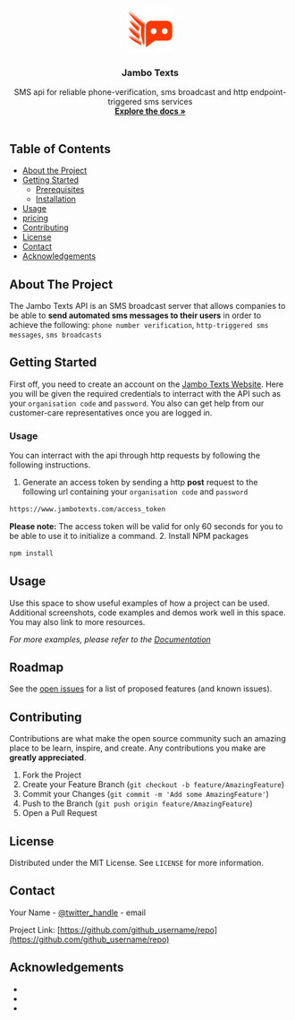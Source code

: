 <br />
<p align="center">
  <a href="https://github.com/josephfont/jambotext">
    <img src="logo.png" alt="Logo" width="80" height="80">
  </a>

  <h3 align="center">Jambo Texts</h3>

  <p align="center">
    SMS api for reliable phone-verification, sms broadcast and http endpoint-triggered sms services
    <br />
    <a href="https://github.com/josephfont/jambotexts"><strong>Explore the docs »</strong></a>
    <br />
    <br />
    <!--a href="https://github.com/github_username/repo">View Demo</a>
    ·
    <a href="https://github.com/github_username/repo/issues">Report Bug</a>
    ·
    <a href="https://github.com/github_username/repo/issues">Request Feature</a-->
  </p>
</p>



<!-- TABLE OF CONTENTS -->
## Table of Contents

* [About the Project](#about-the-project)
* [Getting Started](#getting-started)
  * [Prerequisites](#prerequisites)
  * [Installation](#installation)
* [Usage](#usage)
* [pricing](#roadmap)
* [Contributing](#contributing)
* [License](#license)
* [Contact](#contact)
* [Acknowledgements](#acknowledgements)



<!-- ABOUT THE PROJECT -->
## About The Project

The Jambo Texts API is an SMS broadcast server that allows companies to be able to 
**send automated sms messages to their users** in order to achieve the following:
`phone number verification`, `http-triggered sms messages`, `sms broadcasts`

<!-- GETTING STARTED -->
## Getting Started

First off, you need to create an account on the [Jambo Texts Website](https://jambotexts.web.app). Here you will be given the required credentials to interract with the API such as your `organisation code` and `password`. You also can get help from our customer-care representatives once you are logged in.

### Usage

You can interract with the api through http requests by following the following instructions.

1. Generate an access token by sending a http **post** request to the following url containing your `organisation code` and `password`
```sh
https://www.jambotexts.com/access_token
```
**Please note:** The access token will be valid for only 60 seconds for you to be able to use it to initialize a command.
2. Install NPM packages
```sh
npm install
```



<!-- USAGE EXAMPLES -->
## Usage

Use this space to show useful examples of how a project can be used. Additional screenshots, code examples and demos work well in this space. You may also link to more resources.

_For more examples, please refer to the [Documentation](https://example.com)_



<!-- ROADMAP -->
## Roadmap

See the [open issues](https://github.com/github_username/repo/issues) for a list of proposed features (and known issues).



<!-- CONTRIBUTING -->
## Contributing

Contributions are what make the open source community such an amazing place to be learn, inspire, and create. Any contributions you make are **greatly appreciated**.

1. Fork the Project
2. Create your Feature Branch (`git checkout -b feature/AmazingFeature`)
3. Commit your Changes (`git commit -m 'Add some AmazingFeature'`)
4. Push to the Branch (`git push origin feature/AmazingFeature`)
5. Open a Pull Request



<!-- LICENSE -->
## License

Distributed under the MIT License. See `LICENSE` for more information.



<!-- CONTACT -->
## Contact

Your Name - [@twitter_handle](https://twitter.com/twitter_handle) - email

Project Link: [https://github.com/github_username/repo](https://github.com/github_username/repo)



<!-- ACKNOWLEDGEMENTS -->
## Acknowledgements

* []()
* []()
* []()





<!-- MARKDOWN LINKS & IMAGES -->
<!-- https://www.markdownguide.org/basic-syntax/#reference-style-links -->
[contributors-shield]: https://img.shields.io/github/contributors/othneildrew/Best-README-Template.svg?style=flat-square
[contributors-url]: https://github.com/othneildrew/Best-README-Template/graphs/contributors
[forks-shield]: https://img.shields.io/github/forks/othneildrew/Best-README-Template.svg?style=flat-square
[forks-url]: https://github.com/othneildrew/Best-README-Template/network/members
[stars-shield]: https://img.shields.io/github/stars/othneildrew/Best-README-Template.svg?style=flat-square
[stars-url]: https://github.com/othneildrew/Best-README-Template/stargazers
[issues-shield]: https://img.shields.io/github/issues/othneildrew/Best-README-Template.svg?style=flat-square
[issues-url]: https://github.com/othneildrew/Best-README-Template/issues
[license-shield]: https://img.shields.io/github/license/othneildrew/Best-README-Template.svg?style=flat-square
[license-url]: https://github.com/othneildrew/Best-README-Template/blob/master/LICENSE.txt
[linkedin-shield]: https://img.shields.io/badge/-LinkedIn-black.svg?style=flat-square&logo=linkedin&colorB=555
[linkedin-url]: https://linkedin.com/in/othneildrew
[product-screenshot]: images/screenshot.png
